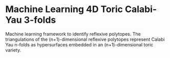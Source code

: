 # Machine Learning 4D Toric Calabi-Yau 3-folds
Machine learning framework to identify reflexive polytopes. The triangulations of the (n+1)-dimensional reflexive polytopes represent Calabi Yau n-folds as hypersurfaces embedded in an (n+1)-dimensional toric variety.
